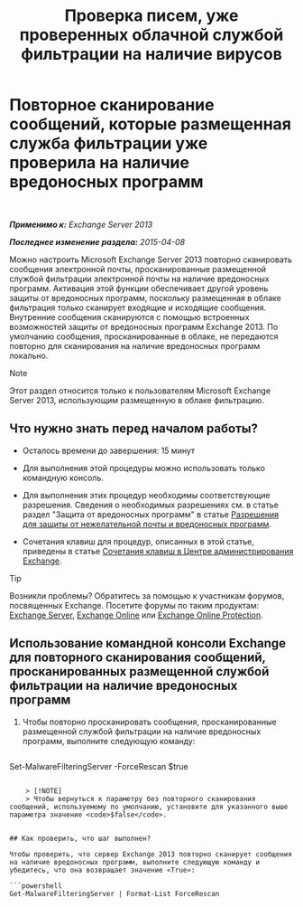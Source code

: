 ﻿---
title: 'Проверка писем, уже проверенных облачной службой фильтрации на наличие вирусов'
TOCTitle: Повторное сканирование сообщений, которые размещенная служба фильтрации уже проверила на наличие вредоносных программ
ms:assetid: ad3b6f65-6399-4a4b-8679-2e4f7f74bbbe
ms:mtpsurl: https://technet.microsoft.com/ru-ru/library/JJ150548(v=EXCHG.150)
ms:contentKeyID: 50488885
ms.date: 04/30/2018
mtps_version: v=EXCHG.150
ms.translationtype: HT
---

# Повторное сканирование сообщений, которые размещенная служба фильтрации уже проверила на наличие вредоносных программ

 

_**Применимо к:** Exchange Server 2013_

_**Последнее изменение раздела:** 2015-04-08_

Можно настроить Microsoft Exchange Server 2013 повторно сканировать сообщения электронной почты, просканированные размещенной службой фильтрации электронной почты на наличие вредоносных программ. Активация этой функции обеспечивает другой уровень защиты от вредоносных программ, поскольку размещенная в облаке фильтрация только сканирует входящие и исходящие сообщения. Внутренние сообщения сканируются с помощью встроенных возможностей защиты от вредоносных программ Exchange 2013. По умолчанию сообщения, просканированные в облаке, не передаются повторно для сканирования на наличие вредоносных программ локально.

> [!NOTE]  
> Этот раздел относится только к пользователям Microsoft Exchange Server 2013, использующим размещенную в облаке фильтрацию.


## Что нужно знать перед началом работы?

  - Осталось времени до завершения: 15 минут

  - Для выполнения этой процедуры можно использовать только командную консоль.

  - Для выполнения этих процедур необходимы соответствующие разрешения. Сведения о необходимых разрешениях см. в статье раздел "Защита от вредоносных программ" в статье [Разрешения для защиты от нежелательной почты и вредоносных программ](anti-spam-and-anti-malware-permissions-exchange-2013-help.md).

  - Сочетания клавиш для процедур, описанных в этой статье, приведены в статье [Сочетания клавиш в Центре администрирования Exchange](keyboard-shortcuts-in-the-exchange-admin-center-exchange-online-protection-help.md).

> [!TIP]  
> Возникли проблемы? Обратитесь за помощью к участникам форумов, посвященных Exchange. Посетите форумы по таким продуктам: <a href="https://go.microsoft.com/fwlink/p/?linkid=60612">Exchange Server</a>, <a href="https://go.microsoft.com/fwlink/p/?linkid=267542">Exchange Online</a> или <a href="https://go.microsoft.com/fwlink/p/?linkid=285351">Exchange Online Protection</a>.


## Использование командной консоли Exchange для повторного сканирования сообщений, просканированных размещенной службой фильтрации на наличие вредоносных программ

1.  Чтобы повторно просканировать сообщения, просканированные размещенной службой фильтрации на наличие вредоносных программ, выполните следующую команду:
    
    ```powershell
Set-MalwareFilteringServer -ForceRescan $true
```
    
    > [!NOTE]  
    > Чтобы вернуться к параметру без повторного сканирования сообщений, используемому по умолчанию, установите для указанного выше параметра значение <code>$false</code>.


## Как проверить, что шаг выполнен?

Чтобы проверить, что сервер Exchange 2013 повторно сканирует сообщения на наличие вредоносных программ, выполните следующую команду и убедитесь, что она возвращает значение «True»:

```powershell
Get-MalwareFilteringServer | Format-List ForceRescan
```

